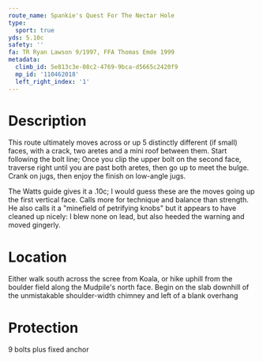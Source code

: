 ```yaml
---
route_name: Spankie's Quest For The Nectar Hole
type:
  sport: true
yds: 5.10c
safety: ''
fa: TR Ryan Lawson 9/1997, FFA Thomas Emde 1999
metadata:
  climb_id: 5e813c3e-08c2-4769-9bca-d5665c2420f9
  mp_id: '110462018'
  left_right_index: '1'
---
```

# Description
This route ultimately moves across or up 5 distinctly different (if small) faces, with a crack, two aretes and a mini roof between them. Start following the bolt line; Once you clip the upper bolt on the second face, traverse right until you are past both aretes, then go up to meet the bulge. Crank on jugs, then enjoy the finish on low-angle jugs.

The Watts guide gives it a .10c; I would guess these are the moves going up the first vertical face. Calls more for technique and balance than strength. He also calls it a "minefield of petrifying knobs" but it appears to have cleaned up nicely: I blew none on lead, but also heeded the warning and moved gingerly.

# Location
Either walk south across the scree from Koala, or hike uphill from the boulder field along the Mudpile's north face. Begin on the slab downhill of the unmistakable shoulder-width chimney and left of a blank overhang

# Protection
9 bolts plus fixed anchor
